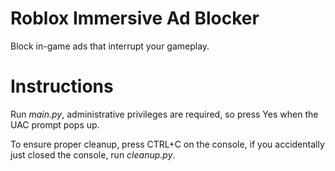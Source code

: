 # Roblox Immersive Ad Blocker
Block in-game ads that interrupt your gameplay.
# Instructions
Run _main.py_, administrative privileges are required, so press Yes when the UAC prompt pops up.

To ensure proper cleanup, press CTRL+C on the console, if you accidentally just closed the console, run _cleanup.py_.

